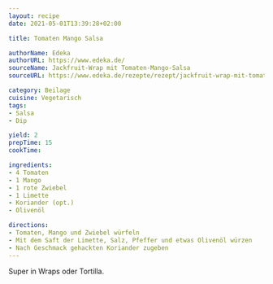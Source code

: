 ```yaml
---
layout: recipe
date: 2021-05-01T13:39:28+02:00

title: Tomaten Mango Salsa

authorName: Edeka
authorURL: https://www.edeka.de/
sourceName: Jackfruit-Wrap mit Tomaten-Mango-Salsa
sourceURL: https://www.edeka.de/rezepte/rezept/jackfruit-wrap-mit-tomaten-mango-salsa.jsp

category: Beilage
cuisine: Vegetarisch
tags:
- Salsa
- Dip

yield: 2
prepTime: 15
cookTime:

ingredients:
- 4 Tomaten
- 1 Mango
- 1 rote Zwiebel
- 1 Limette
- Koriander (opt.)
- Olivenöl

directions:
- Tomaten, Mango und Zwiebel würfeln 
- Mit dem Saft der Limette, Salz, Pfeffer und etwas Olivenöl würzen
- Nach Geschmack gehackten Koriander zugeben
---
```


Super in Wraps oder Tortilla.
